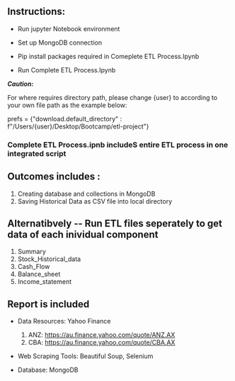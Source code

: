 ## Instructions:
- Run jupyter Notebook environment

- Set up MongoDB connection

- Pip install packages required in Comeplete ETL Process.Ipynb

- Run Complete ETL Process.Ipynb

***Caution:*** 

For where requires directory path, please change {user} to according to your own file path as the example below:

prefs = {"download.default_directory" : f"/Users/{user}/Desktop/Bootcamp/etl-project"}


### Complete ETL Process.ipnb includeS entire ETL process in one integrated script

## Outcomes includes : 
1) Creating database and collections in MongoDB
2) Saving Historical Data as CSV file into local directory

## Alternatibvely -- Run ETL files seperately to get data of each inividual component
1) Summary
2) Stock_Historical_data
3) Cash_Flow
4) Balance_sheet
5) Income_statement


## Report is included

- Data Resources: Yahoo Finance
  1) ANZ: https://au.finance.yahoo.com/quote/ANZ.AX
  2) CBA: https://au.finance.yahoo.com/quote/CBA.AX

- Web Scraping Tools: Beautiful Soup, Selenium
- Database: MongoDB
